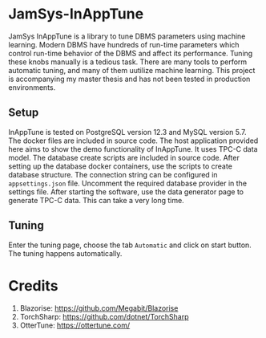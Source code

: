 # JamSys-InAppTune
JamSys InAppTune is a library to tune DBMS parameters using machine learning. Modern DBMS have hundreds of run-time parameters which control run-time behavior of the DBMS and affect its performance. Tuning these knobs manually is a tedious task. There are many tools to perform automatic tuning, and many of them uutilize machine learning. This project is accompanying my master thesis and has not been tested in production environments.


## Setup
InAppTune is tested on PostgreSQL version 12.3 and MySQL version 5.7. The docker files are included in source code. The host application provided here aims to show the demo functionality of InAppTune. It uses TPC-C data model. The database create scripts are included in source code. After setting up the database docker containers, use the scripts to create database structure. The connection string can be configured in `appsettings.json` file. Uncomment the required database provider in the settings file. After starting the software, use the data generator page to generate TPC-C data. This can take a very long time. 

## Tuning
Enter the tuning page, choose the tab `Automatic` and click on start button. The tuning happens automatically.  

# Credits
1. Blazorise: https://github.com/Megabit/Blazorise
2. TorchSharp: https://github.com/dotnet/TorchSharp
3. OtterTune: https://ottertune.com/
